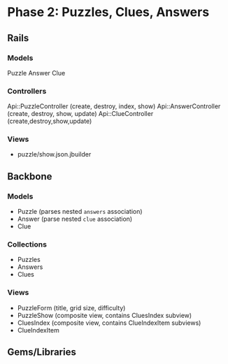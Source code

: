 # Phase 2: Puzzles, Clues, Answers

## Rails
### Models
Puzzle
Answer
Clue

### Controllers
Api::PuzzleController (create, destroy, index, show)
Api::AnswerController (create, destroy, show, update)
Api::ClueController (create,destroy,show,update)

### Views
* puzzle/show.json.jbuilder

## Backbone
### Models
* Puzzle (parses nested `answers` association)
* Answer (parse nested `clue` association)
* Clue

### Collections
* Puzzles
* Answers
* Clues

### Views
* PuzzleForm (title, grid size, difficulty)
* PuzzleShow (composite view, contains CluesIndex  subview)
* CluesIndex (composite view, contains ClueIndexItem subviews)
* ClueIndexItem


## Gems/Libraries
